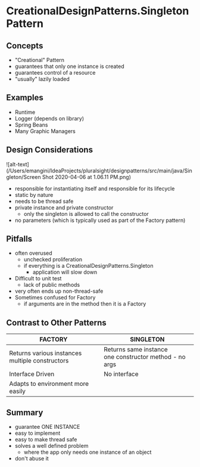 # CreationalDesignPatterns.Singleton Pattern

## Concepts
- "Creational" Pattern
- guarantees that only one instance is created
- guarantees control of a resource
- "usually" lazily loaded

## Examples
- Runtime
- Logger (depends on library)
- Spring Beans
- Many Graphic Managers

## Design Considerations
![alt-text](/Users/emangini/IdeaProjects/pluralsight/designpatterns/src/main/java/Singleton/Screen Shot 2020-04-06 at 1.06.11 PM.png)
- responsible for instantiating itself and responsible for its lifecycle
- static by nature
- needs to be thread safe
- private instance and private constructor
    - only the singleton is allowed to call the constructor
- no parameters (which is typically used as part of the Factory pattern)

## Pitfalls
- often overused
    - unchecked proliferation
    - if everything is a CreationalDesignPatterns.Singleton 
        - application will slow down 
- Difficult to unit test
    - lack of public methods
- very often ends up non-thread-safe
- Sometimes confused for Factory
    - if arguments are in the method then it is a Factory

## Contrast to Other Patterns
| FACTORY | SINGLETON |
| --- | --- |
| Returns various instances <br> multiple constructors | Returns same instance <br> one constructor method - no args |
| Interface Driven | No interface |
| Adapts to environment more easily | |


## Summary
- guarantee ONE INSTANCE
- easy to implement
- easy to make thread safe
- solves a well defined problem 
    - where the app only needs one instance of an object
- don't abuse it